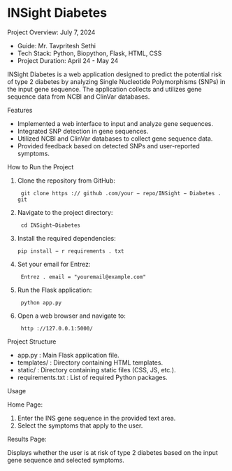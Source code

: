 # INSight Diabetes

Project Overview:    July 7, 2024

- Guide: Mr. Tavpritesh Sethi
- Tech Stack: Python, Biopython, Flask, HTML, CSS
- Project Duration: April 24 - May 24

INSight Diabetes is a web application designed to predict the potential risk of type 2 diabetes by analyzing Single Nucleotide Polymorphisms (SNPs) in the input gene sequence. The application collects and utilizes gene sequence data from NCBI and ClinVar databases.

Features

- Implemented a web interface to input and analyze gene sequences.
- Integrated SNP detection in gene sequences.
- Utilized NCBI and ClinVar databases to collect gene sequence data.
- Provided feedback based on detected SNPs and user-reported symptoms.

How to Run the Project

1. Clone the repository from GitHub:

        git clone https :// github .com/your − repo/INSight − Diabetes . git
   
2. Navigate to the project directory:

        cd INSight−Diabetes

3. Install the required dependencies:

       pip install − r requirements . txt

4. Set your email for Entrez:

        Entrez . email = "youremail@example.com"

6. Run the Flask application:

        python app.py
   
8. Open a web browser and navigate to:
   
        http ://127.0.0.1:5000/

Project Structure

- app.py : Main Flask application file.
- templates/ : Directory containing HTML templates.
- static/ : Directory containing static files (CSS, JS, etc.).
- requirements.txt : List of required Python packages.

Usage

Home Page:

1. Enter the INS gene sequence in the provided text area.
1. Select the symptoms that apply to the user.

Results Page:

Displays whether the user is at risk of type 2 diabetes based on the input gene sequence and selected symptoms.
